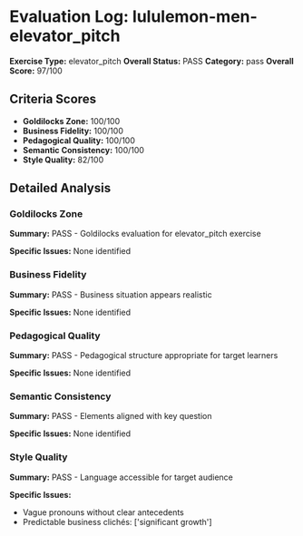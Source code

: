 # Evaluation Log: lululemon-men-elevator_pitch

**Exercise Type:** elevator_pitch
**Overall Status:** PASS
**Category:** pass
**Overall Score:** 97/100

## Criteria Scores

- **Goldilocks Zone:** 100/100
- **Business Fidelity:** 100/100
- **Pedagogical Quality:** 100/100
- **Semantic Consistency:** 100/100
- **Style Quality:** 82/100

## Detailed Analysis

### Goldilocks Zone
**Summary:** PASS - Goldilocks evaluation for elevator_pitch exercise

**Specific Issues:** None identified

### Business Fidelity
**Summary:** PASS - Business situation appears realistic

**Specific Issues:** None identified

### Pedagogical Quality
**Summary:** PASS - Pedagogical structure appropriate for target learners

**Specific Issues:** None identified

### Semantic Consistency
**Summary:** PASS - Elements aligned with key question

**Specific Issues:** None identified

### Style Quality
**Summary:** PASS - Language accessible for target audience

**Specific Issues:**
- Vague pronouns without clear antecedents
- Predictable business clichés: ['significant growth']

